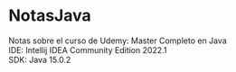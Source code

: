 # NotasJava
Notas sobre el curso de Udemy: Master Completo en Java <br> 
IDE: Intellij IDEA Community Edition 2022.1 <br> 
SDK: Java 15.0.2 <br> 
